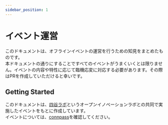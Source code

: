 ```yaml
---
sidebar_position: 1
---
```


# イベント運営

このドキュメントは、オフラインイベントの運営を行うための知見をまとめたものです。  
本ドキュメントの通りにすることですべてのイベントがうまくいくとは限りません。イベントの内容や特性に応じて臨機応変に対応する必要があります。その際はPRを作成していただけると幸いです。

## Getting Started

このドキュメントは、[四谷ラボ](https://428lab.net/)というオープンイノベーションラボとの共同で実施したイベントをもとに作成しています。  
イベントについては、[connpass](https://428lab.connpass.com/event/300313/)を確認してください。
